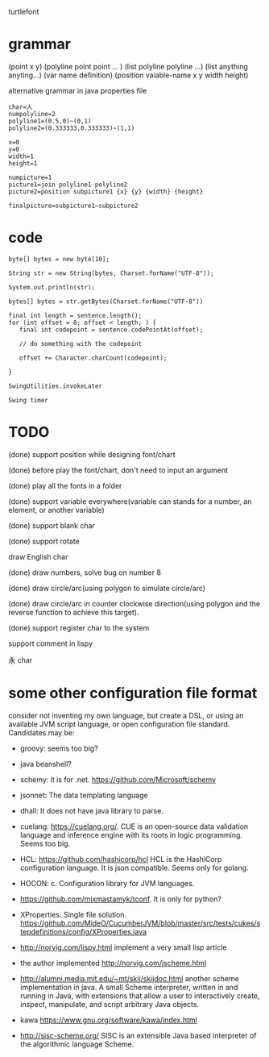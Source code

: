 turtlefont

# grammar
(point x y)
(polyline point point ... )
(list polyline polyline ...) (list anything anyting...)
(var name definition)
(position vaiable-name x y width height)

alternative grammar in java properties file 
```
char=人
numpolyline=2
polyline1=(0.5,0)~(0,1) 
polyline2=(0.333333,0.333333)~(1,1)

x=0
y=0
width=1
height=1

numpicture=1
picture1=join polyline1 polyline2
picture2=position subpicture1 {x} {y} {width} {height}

finalpicture=subpicture1~subpicture2
```

# code 

```
byte[] bytes = new byte[10];

String str = new String(bytes, Charset.forName("UTF-8"));

System.out.println(str);

bytes[] bytes = str.getBytes(Charset.forName("UTF-8"))

final int length = sentence.length();
for (int offset = 0; offset < length; ) {
   final int codepoint = sentence.codePointAt(offset);

   // do something with the codepoint

   offset += Character.charCount(codepoint);
   
}

SwingUtilities.invokeLater 

Swing timer 
```

# TODO
(done) support position while designing font/chart 

(done) before play the font/chart, don't need to input an argument 

(done) play all the fonts in a folder 

(done) support variable everywhere(variable can stands for a number, an element, or another variable) 

(done) support blank char 

(done) support rotate 

draw English char 

(done) draw numbers, solve bug on number 8 

(done) draw circle/arc(using polygon to simulate circle/arc) 

(done) draw circle/arc in counter clockwise direction(using polygon and the reverse function to achieve this target).

(done) support register char to the system 

support comment in lispy 

永 char

# some other configuration file format 
consider not inventing my own language, but create a DSL, or using an available JVM script language, or open configuration file standard. Candidates may be: 

- groovy: seems too big?

- java beanshell? 

- schemy: it is for .net. https://github.com/Microsoft/schemy

- jsonnet: The data templating language 

- dhall: It does not have java library to parse. 

- cuelang: https://cuelang.org/. CUE is an open-source data validation language and inference engine with its roots in logic programming. Seems too big. 

- HCL: https://github.com/hashicorp/hcl HCL is the HashiCorp configuration language. It is json compatible. Seems only for golang. 

- HOCON: c. Configuration library for JVM languages.

- https://github.com/mixmastamyk/tconf. It is only for python?

- XProperties: Single file solution. https://github.com/MideO/CucumberJVM/blob/master/src/tests/cukes/stepdefinitions/config/XProperties.java 

- http://norvig.com/lispy.html implement a very small lisp article

- the author implemented http://norvig.com/jscheme.html

- http://alumni.media.mit.edu/~mt/skij/skijdoc.html another scheme implementation in java. A small Scheme interpreter, written in and running in Java, with extensions that allow a user to interactively create, inspect, manipulate, and script arbitrary Java objects. 

- kawa https://www.gnu.org/software/kawa/index.html

- http://sisc-scheme.org/  SISC is an extensible Java based interpreter of the algorithmic language Scheme. 